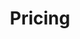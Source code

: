 ---
title: "Pricing"
description: "Libero consequuntur doloremque amet, cum fugiat ipsam blanditiis corrupti praesentium quis."
draft: false
layout: "pricing"
# pricing
pricing:
  subtitle: "Our Pricing"
  title: |
    At chinesestudenthub.com, we accept in straightforwardness and decency when it comes to estimating our administrations. Our "Pricing" area gives a clear and nitty gritty breakdown of the costs related with each of our offerings, guaranteeing you have got a comprehensive understanding of the speculation required.

    We understand that seeking after higher instruction may be a noteworthy money related commitment, and looking for scholarly help can include to the overall cost. That's why we prioritize transparency in our pricing structure, ensuring that you just have get to all the data you would like to create an educated choice.

    Our "Pricing" area is designed to be user-friendly and simple to explore. You'll find a clear posting of our different services, together with their related costs. We offer point by point depictions of each advertising, guaranteeing simply get it precisely what is included and what you'll be able anticipate in terms of deliverables.

    In expansion to the base estimating, we too diagram any potential extra expenses or charges that will apply, such as surge orders or particular subject matter skill prerequisites. Our objective is to kill any shocks or covered up costs, permitting you to precisely budget for our administrations.

    We recognize that each student's circumstance is special, and their scholastic needs may change. That's why we offer customized estimating choices for certain administrations, guaranteeing simply as it were pay for the bolster you require.

    Our pricing structure is frequently checked on and overhauled to reflect advertise conditions and guarantee that we stay competitive whereas keeping up the most noteworthy guidelines of quality and ability.
# pricing card
pricing_card:
# pricing table
- name : "Single Assignment Help"
  populer : false
  content : "$20/ page per each assignment"
  currency: "$"
  price : "20"
  buy_now_btn_label : "Get Started"
  buy_now_btn_link : "contact"
  #free_trial_btn_label : "Start Free Trial"
  #free_trial_btn_link : "contact"
  features: "
   Original Turnitin pas

   Ready for submission in your class

   Human Regenerated content; not AIs

   Early Delivery
  
   100% Confidentiality
   "
# pricing table
- name : "Premium Single Assignment Help"
  populer : false
  content : "$40/ page per each assignment"
  currency: "$"
  price : "40"
  buy_now_btn_label : "Get Started"
  buy_now_btn_link : "contact"
  #free_trial_btn_label : "Start Free Trial"
  #free_trial_btn_link : "contact"
  features: "
   Original Turnitin pass
  
   ENL writes
  
   Update after every 5 hours of task progress
  
   Ready for submission in your class

   Human Regenerated content; not AIs
  
   Early Delivery
  
   100% Confidentiality

   Plagiarism Report

  " 
# pricing table
- name : "Professional Entire Class Help"
  populer : true
  content : "$100/week"
  currency: "$"
  price : "100"
  buy_now_btn_label : "Get Started"
  buy_now_btn_link : "contact"
  #free_trial_btn_label : "Start Free Trial"
  #free_trial_btn_link : "contact"
  features: "
   Original work guaranteed
  
   You relax and we take all tasks for the class

   Submissions are done on your behalf

   Plagiarism Free and Turnitin Pass
  
   Human Generated Content
  
   Grade A and Minimum B guaranteed

   Money Back Guarantee Blow Grade B

   ENL writers to Take your Class

   100% Confidentiality
  "
# pricing table
- name : "Premium Entire Class Help"
  populer : false
  content : "$249/ page per each assignment"
  currency: "$"
  price : "249"
  buy_now_btn_label : "Get Started"
  buy_now_btn_link : "contact"
  #free_trial_btn_label : "Start Free Trial"
  #free_trial_btn_link : "contact"
  features: "
   Original work guaranteed
  
   Update every 24hrs

   Update of the grades every grading time

   You relax and we take all tasks for the class
  
   Submissions are done on your behalf
  
   Plagiarism Free and Turnitin Pass
  
   Human Generated Content
  
   Grade A and Minimum B guaranteed
  
   Money Back Guarantee Blow Grade B

   ENL writers to Take your Class
  
   100% Confidentiality

   Discount for Every new Class Registered
  "
# faq
faq:
  enable: true
  subtitle: "We Are Delta"
  title: "Frequently Asked Questions"
  description: "Vestibulum ante ipsum primis in faucibus orci luctus ultrices posuere cubilia Curae Donec"
  button:
    enable: true
    label: "Ask Question"
    icon: "fas fa-arrow-right"
    link: "contact/"
  faq_list:
  - title: "How can I integrate Avocode to my current tool stack?"
    content: 'The Service is provided for free during this pilot project, and is provided "as is" with is not committed to any level of service or availability of the Service.
    
    
    A further If you enter into this agreement on behalf of a company, you hereby agree that the company is responsible under this Agreement for all actions and omissions'
  - title: "How can I use Avocode with cloud documents?"
    content: 'The Service is provided for free during this pilot project, and is provided "as is" with is not committed to any level of service or availability of the Service.'
  - title: "If I cancel, can I archive my designs to keep them safe?"
    content: "A further If you enter into this agreement on behalf of a company, you hereby agree that the company is responsible under this Agreement for all actions and omissions "
  - title: "How can I adjust user permissions & admin provileges?"
    content: "The difference between and premium product consist number of components, plugins, page in each. The Free versions contain only a few elements and pages that."
---